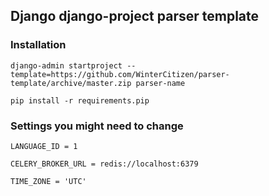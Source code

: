 ## Django django-project parser template
### Installation
`django-admin startproject --template=https://github.com/WinterCitizen/parser-template/archive/master.zip parser-name`


`pip install -r requirements.pip`


### Settings you might need to change
`LANGUAGE_ID = 1`


`CELERY_BROKER_URL = redis://localhost:6379`


`TIME_ZONE = 'UTC'`

